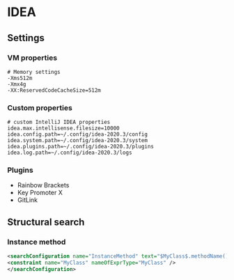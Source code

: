 # IDEA

## Settings

### VM properties

```properties
# Memory settings
-Xms512m
-Xmx4g
-XX:ReservedCodeCacheSize=512m
```

### Custom properties

```properties
# custom IntelliJ IDEA properties
idea.max.intellisense.filesize=10000
idea.config.path=~/.config/idea-2020.3/config
idea.system.path=~/.config/idea-2020.3/system
idea.plugins.path=~/.config/idea-2020.3/plugins
idea.log.path=~/.config/idea-2020.3/logs
```

### Plugins

* Rainbow Brackets
* Key Promoter X
* GitLink

## Structural search

### Instance method

```xml
<searchConfiguration name="InstanceMethod" text="$MyClass$.methodName()" type="JAVA">
<constraint name="MyClass" nameOfExprType="MyClass" />
</searchConfiguration>
```
